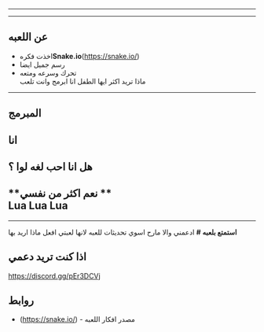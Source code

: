 
---



---

## عن اللعبه  
- اخذت فكره**Snake.io**(https://snake.io/)  
- رسم جميل ايضا 
- تحرك وسرعه ومتعه  
ماذا تريد اكثر ايها الطفل انا ابرمج وانت تلعب        
---


## المبرمج 
 انا 
---

##  هل انا احب لغه   لوا  ؟ 
**نعم اكثر من نفسي  **  
Lua
Lua
Lua
---


---

 **استمتع  بلعبه #** 
 ادعمني والا مارح اسوي تحديثات للعبه لانها لعبتي افعل ماذا اريد  بها 
## اذا كنت تريد دعمي 

https://discord.gg/pEr3DCVj 

##










## روابط 
- (https://snake.io/) - مصدر افكار اللعبه    

